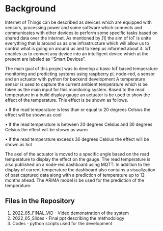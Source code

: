 # Background

Internet of Things can be described as devices which are equipped with sensors, processing power and some software which connects and communicates with other devices to perform some specific tasks based on shared data over the internet. As mentioned by [1] the aim of IoT is unite everything that is around us as one infrastructure which will allow us to control what is going on around us and to keep us informed about it. IoT enables us to convert any device into an intelligent device which at the present are labeled as ‘’Smart Devices”.

The main goal of this project was to develop a basic IoT based temperature monitoring and predicting systems using raspberry pi, node-red, a sensor and an actuator with python for backend development
A temperature sensor is used to capture the current ambient temperature which is be taken as the main input for this monitoring system. Based to the read temperature in a build display gauge an actuator is be used to show the effect of the temperature. This effect is be shown as follows.

• If the read temperature is less than or equal to 20 degrees Celsius the effect will be shown as cool

• If the read temperature is between 20 degrees Celsius and 30 degrees Celsius the effect will be shown as warm

• If the read temperature exceeds 30 degrees Celsius the effect will be shown as hot


The axel of the actuator is moved to a specific angle based on the read temperature to display the effect on the gauge.
The read temperature is also published on a node-red dashboard using MQTT. In addition to the display of current temperature the dashboard also contains a visualization of past captured data along with a prediction of temperature up to 12 months ahead. The ARIMA model is be used for the prediction of the temperature.

## Files in the Repository
  1) 2022_05_FINAL_VID - Video demonstration of the system
  2) 2022_05_Slides - Final ppt describing the methodology
  3) Codes - python scripts used for the development
